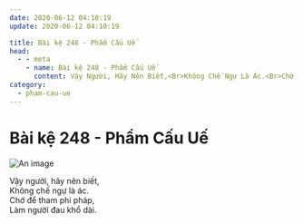 ```yaml
---
date: 2020-06-12 04:10:19
update: 2020-06-12 04:10:19

title: Bài kệ 248 - Phẩm Cấu Uế
head:
  - - meta
    - name: Bài kệ 248 - Phẩm Cấu Uế
      content: Vậy Người, Hãy Nên Biết,<Br>Không Chế Ngự Là Ác.<Br>Chớ Để Tham Phi Pháp,<Br>Làm Người Đau Khổ Dài.<Br>
category:
  - pham-cau-ue
---
```


# Bài kệ 248 - Phẩm Cấu Uế

![An image](/img/pham-cau-ue/pham-cau-ue-248.jpg)

Vậy người, hãy nên biết,<br>Không chế ngự là ác.<br>Chớ để tham phi pháp,<br>Làm người đau khổ dài.<br>
